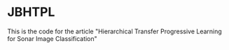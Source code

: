 # JBHTPL
This is the code for the article "Hierarchical Transfer Progressive Learning for Sonar Image Classification"
